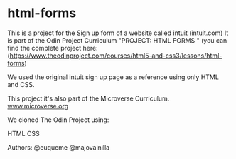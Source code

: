 # html-forms
This is a project for the Sign up form of a website called intuit (intuit.com)
It is part of the Odin Project Curriculum "PROJECT: HTML FORMS " (you can find the complete project here:(https://www.theodinproject.com/courses/html5-and-css3/lessons/html-forms)

We used the original intuit sign up page as a reference using only HTML and CSS.

This project it's also part of the Microverse Curriculum.
www.microverse.org

We cloned The Odin Project using:

HTML
CSS

Authors:
@euqueme
@majovainilla